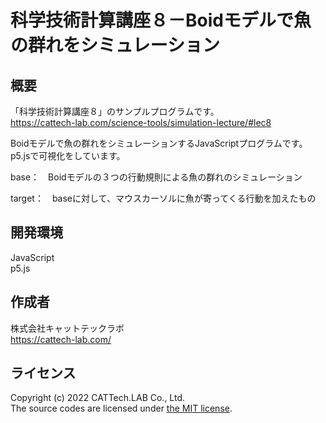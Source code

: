 # 科学技術計算講座８－Boidモデルで魚の群れをシミュレーション
## 概要
「科学技術計算講座８」のサンプルプログラムです。  
https://cattech-lab.com/science-tools/simulation-lecture/#lec8

Boidモデルで魚の群れをシミュレーションするJavaScriptプログラムです。
p5.jsで可視化をしています。

base：　Boidモデルの３つの行動規則による魚の群れのシミュレーション

target：　baseに対して、マウスカーソルに魚が寄ってくる行動を加えたもの


## 開発環境
JavaScript  
p5.js

## 作成者
株式会社キャットテックラボ  
https://cattech-lab.com/

## ライセンス
Copyright (c) 2022 CATTech.LAB Co., Ltd.  
The source codes are licensed under [the MIT license](https://opensource.org/licenses/MIT).
